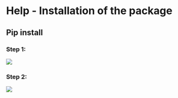 # Help - Installation of the package

## Pip install

### Step 1:
![](https://github.com/Sundar0989/XuniVerse/blob/master/install_help/how%20to%20install.png)

### Step 2:
![](https://github.com/Sundar0989/XuniVerse/blob/master/install_help/how%20to%20install.png)
